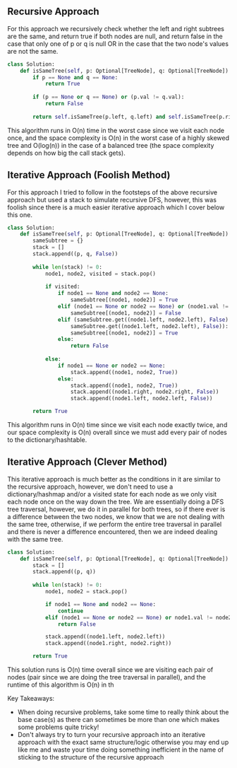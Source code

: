 ## Recursive Approach
For this approach we recursively check whether the left and right subtrees are the same, and return true if both nodes are null, and return false in the case that only one of p or q is null OR in the case that the two node's values are not the same.
``` python
class Solution:
    def isSameTree(self, p: Optional[TreeNode], q: Optional[TreeNode]) -> bool:
        if p == None and q == None:
            return True
  
        if (p == None or q == None) or (p.val != q.val):
            return False
            
        return self.isSameTree(p.left, q.left) and self.isSameTree(p.right, q.right)
```
This algorithm runs in O(n) time in the worst case since we visit each node once, and the space complexity is O(n) in the worst case of a highly skewed tree and O(log(n)) in the case of a balanced tree (the space complexity depends on how big the call stack gets).
## Iterative Approach (Foolish Method)
For this approach I tried to follow in the footsteps of the above recursive approach but used a stack to simulate recursive DFS, however, this was foolish since there is a much easier iterative approach which I cover below this one.
``` python
class Solution:
    def isSameTree(self, p: Optional[TreeNode], q: Optional[TreeNode]) -> bool:
        sameSubtree = {}
        stack = []
        stack.append((p, q, False))
  
        while len(stack) != 0:
            node1, node2, visited = stack.pop()
  
            if visited:
                if node1 == None and node2 == None:
                    sameSubtree[(node1, node2)] = True
                elif (node1 == None or node2 == None) or (node1.val != node2.val):
                    sameSubtree[(node1, node2)] = False
                elif (sameSubtree.get((node1.left, node2.left), False) and
                    sameSubtree.get((node1.left, node2.left), False)):
                    sameSubtree[(node1, node2)] = True
                else:
                    return False
  
            else:
                if node1 == None or node2 == None:
                    stack.append((node1, node2, True))
                else:
                    stack.append((node1, node2, True))
                    stack.append((node1.right, node2.right, False))
                    stack.append((node1.left, node2.left, False))

        return True
 ```
This algorithm runs in O(n) time since we visit each node exactly twice, and our space complexity is O(n) overall since we must add every pair of nodes to the dictionary/hashtable. 
## Iterative Approach (Clever Method)
This iterative approach is much better as the conditions in it are similar to the recursive approach, however, we don't need to use a dictionary/hashmap and/or a visited state for each node as we only visit each node once on the way down the tree. We are essentially doing a DFS tree traversal, however, we do it in parallel for both trees, so if there ever is a difference between the two nodes, we know that we are not dealing with the same tree, otherwise, if we perform the entire tree traversal in parallel and there is never a difference encountered, then we are indeed dealing with the same tree.
``` python
class Solution:
    def isSameTree(self, p: Optional[TreeNode], q: Optional[TreeNode]) -> bool:
        stack = []
        stack.append((p, q))
  
        while len(stack) != 0:
            node1, node2 = stack.pop()

            if node1 == None and node2 == None:
                continue
            elif (node1 == None or node2 == None) or node1.val != node2.val:
                return False

            stack.append((node1.left, node2.left))
            stack.append((node1.right, node2.right))

        return True
```
This solution runs is O(n) time overall since we are visiting each pair of nodes (pair since we are doing the tree traversal in parallel), and the runtime of this algorithm is O(n) in th

Key Takeaways:
- When doing recursive problems, take some time to really think about the base case(s) as there can sometimes be more than one which makes some problems quite tricky!
- Don't always try to turn your recursive approach into an iterative approach with the exact same structure/logic otherwise you may end up like me and waste your time doing something inefficient in the name of sticking to the structure of the recursive approach